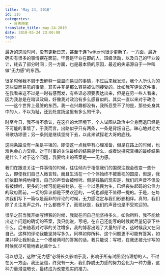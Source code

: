 ```yaml
---
title: 'May 24, 2010'
id: 116
categories:
  - 日志随笔
translate_title: may-24-2010
date: 2010-05-24 23:00:00
tags:
---
```


最近的这段时间，没有更新日志，甚至于连Twitter也很少更新了。一方面，最近确实有很多的事情摆在面前，毕竟是毕业在即的人，班级活动，以及自己的毕业设计，耗去了部分时间；另一方面，也是最本质的原因，最近的失语源自于一种叫做“无力感”的东西。

很多时候我不屑于去解释一些显而易见的事情，不过后来我发现，我个人所认为的这些显而易见的事情，其实并非是那么容易被认同接受的。比如我写评论这件事，在我看来这不过是一时有感而发，有些话必须要表达出来，但是在另一些人看来，因为我总是在暗讽政局，好像我对政治有多么感冒似的。其实一直以来对于政治——这个世界上最脏的东西，我一点兴趣都没有，我所忍受不了的是，那些处身其中的人，不以为耻，还到处宣扬这里有多么的干净。

时至今日，我不得不承认，在这样的大环境下，个人试图从政治中全身而退已经是不可能的事情了，于我而言，出路似乎只有两条，一条是背叛自己，昧心地对老大哥歌功颂德；另一条则是继续坚持下去，以此来试探老大哥的底线。

这两条路没有一条是平坦的，即便这一点我早有心理准备，但是在路上的时候，也难免会心力交瘁。对于时事的关注最终的结果是什么，或者说探究真相的最终结果是什么？对于这个问题，我要给出的答案是——无力感。

我们在跟进关注一件事情的时候，往往倾向于相信我们的围观注视会改变一些什么，即便我们自己人微言轻，而且生活在一个个体始终不被重视的国度，但是，我们依旧单纯地相信，自己的声音会被倾听。但是残酷的现实是，我们的声音不但没有被倾听，更多的时候可能是被封杀，在一个以愚民为生，已经丧失起码的公信力的政府面前，一切的异议都是不受欢迎的，一切也都是不值得一提的。于是，在每次我们写下一篇似是而非的评论的时候，无力感注定与我们形影相伴。真的，我们除了关注发声之外，什么都做不了，而现状是，我们的声音也是不受欢迎的。

很早之前当我开始写博客的时候，我就在问自己能坚持多久，如你所料，我不能给出这个问题的确切的答案，我只能说，写吧，在自己还能写的时候就尽量记录下些什么。后来随着对时事的关注增多，我的博客出现了大量的评论，这时候我又在问自己，这样的评论我能坚持写多久，同样如你所料，这个问题更不可能有答案，如果非得让我附会上一个模棱两可的答案的话，我只能说：写吧，在我还被允许写的时候就尽可能地表达些什么！

可以想见，这种“无力感”必将长久影响于我，影响于所有试图坚持理想的人。不过在另一方面，我还坚信，终究有一天，我们挣脱无力感的努力会化为一种力量，这种力量潜滋暗长，最终成为改变现实的推力。